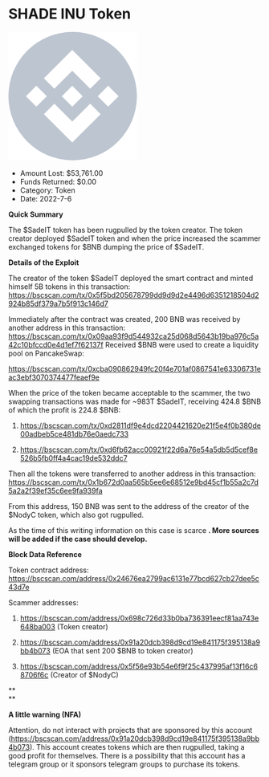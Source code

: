 # SHADE INU Token
![SHADE INU Token](/rektimages/SHADE-INU-Token.png)
- Amount Lost: $53,761.00
- Funds Returned: $0.00
- Category: Token
- Date: 2022-7-6

**Quick Summary**

The $SadeIT token has been rugpulled by the token creator. The token creator deployed $SadeIT token and when the price increased the scammer exchanged tokens for $BNB dumping the price of $SadeIT.

  


 **Details of the Exploit**

The creator of the token $SadeIT deployed the smart contract and minted himself 5B tokens in this transaction: https://bscscan.com/tx/0x5f5bd205678799dd9d9d2e4496d6351218504d2924b85df379a7b5f913c146d7

Immediately after the contract was created, 200 BNB was received by another address in this transaction: https://bscscan.com/tx/0x09aa93f9d544932ca25d068d5643b19ba976c5a42c10bfccd0e4d1ef7f62137f Received $BNB were used to create a liquidity pool on PancakeSwap: 

https://bscscan.com/tx/0xcba090862949fc20f4e701af0867541e63306731eac3ebf3070374477feaef9e

When the price of the token became acceptable to the scammer, the two swapping transactions was made for ~983T $SadeIT, receiving 424.8 $BNB of which the profit is 224.8 $BNB:

1) https://bscscan.com/tx/0xd2811df9e4dcd2204421620e21f5e4f0b380de00adbeb5ce481db76e0aedc733

2) https://bscscan.com/tx/0xd6fb62acc00921f22d6a76e54a5db5d5cef8e526b5fb0ff4a4cac19de532ddc7

Then all the tokens were transferred to another address in this transaction: https://bscscan.com/tx/0x1b672d0aa565b5ee6e68512e9bd45cf1b55a2c7d5a2a2f39ef35c6ee9fa939fa

From this address, 150 BNB was sent to the address of the creator of the $NodyC token, which also got rugpulled.

  


As the time of this writing information on this case is scarce **. More sources will be added if the case should develop.**

  


 **Block Data Reference**

Token contract address: https://bscscan.com/address/0x24676ea2799ac6131e77bcd627cb27dee5c43d7e

  


Scammer addresses: 

1) https://bscscan.com/address/0x698c726d33b0ba736391eecf81aa743e648ba003 (Token creator) 

2) https://bscscan.com/address/0x91a20dcb398d9cd19e841175f395138a9bb4b073 (EOA that sent 200 $BNB to token creator)

3) https://bscscan.com/address/0x5f56e93b54e6f9f25c437995af13f16c68706f6c (Creator of $NodyC)

 **  
**

 **A little warning (NFA)**

Attention, do not interact with projects that are sponsored by this account (https://bscscan.com/address/0x91a20dcb398d9cd19e841175f395138a9bb4b073). This account creates tokens which are then rugpulled, taking a good profit for themselves. There is a possibility that this account has a telegram group or it sponsors telegram groups to purchase its tokens.



